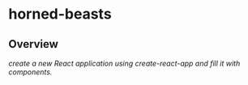 # horned-beasts
## Overview
*create a new React application using create-react-app and fill it with components.*